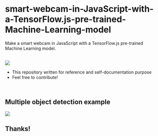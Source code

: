 # smart-webcam-in-JavaScript-with-a-TensorFlow.js-pre-trained-Machine-Learning-model
Make a smart webcam in JavaScript with a TensorFlow.js pre-trained Machine Learning model.

<br>

<img src="https://imgur.com/gallery/RGgNRlu">

* This repository written for reference and self-documentation purpose
* Feel free to contribute!

<br>

## Multiple object detection example

<img src="[https://imgur.com/gallery/5UcS828](https://i.imgur.com/YYoVvai.jpeg)">

## Thanks!
